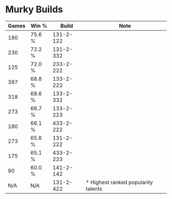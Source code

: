 # Murky Builds

Games  | Win %  | Build     | Note
-----  | -----  | -----     | ----
180    | 75.6 % | 131-2-122 | 
230    | 72.2 % | 131-2-332 | 
125    | 72.0 % | 233-2-222 | 
397    | 68.8 % | 133-2-222 | 
318    | 68.6 % | 133-2-332 | 
273    | 66.7 % | 133-2-223 | 
180    | 66.1 % | 433-2-222 | 
273    | 65.6 % | 131-2-222 | 
175    | 65.1 % | 433-2-223 | 
90     | 60.0 % | 141-2-142 | 
N/A    | N/A    | 131-2-422 | * Highest ranked popularity talents
